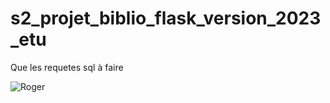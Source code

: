 # s2_projet_biblio_flask_version_2023_etu
Que les requetes sql à faire

![Roger](https://i.kym-cdn.com/photos/images/newsfeed/002/510/036/d07.jpg)
